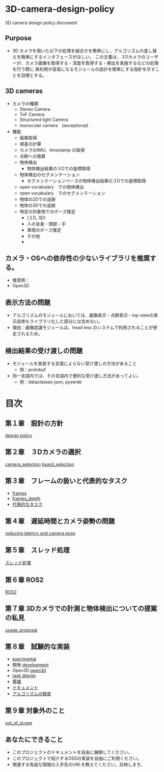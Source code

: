 # 3D-camera-design-policy
3D camera design policy document

## Purpose
- 3D カメラを用いた以下の処理を組合せを簡単にし、アルゴリズムの差し替えを簡単にするインタフェースがほしい。
この文書は、３Dカメラのユーザーが、カメラ画像を取得する・深度を取得する・検出を実施するなどの処理を行う際に
再利用が容易になるモジュールの設計を簡単にする指針を示すことを目標とする。

## 3D cameras
- カメラの種類
  - Stereo Camera
  - ToF Camera
  - Structured light Camera
  - monocular camera　(exceptional)
- 機能
  - 画像取得
  - 視差の計算
  - カメラのIMU、timestamp の取得
  - 点群への換算
  - 物体検出
    - 物体検出結果の３Dでの座標取得
  - 物体検出のセグメンテーション
    - セグメンテーションベースの物体検出結果の３Dでの座標取得
  - open vocabulary　での物体検出
  - open vocabulary　でのセグメンテーション
  - 物体の2Dでの追跡
  - 物体の3Dでの追跡
  - 特定の対象物でのポーズ推定
    - (２D, 3D)
    - 人の全身・頭部・手
    - 車両のポーズ推定
    - その他
    - 

## カメラ・OSへの依存性の少ないライブラリを推奨する。
- 推奨例：
- Open3D

## 表示方法の問題
- アルゴリズムのモジュールにおいては、画像表示・点群表示・top viewの表示自体もライブラリ化した部分には含めない。
- 理由：画像認識モジュールは、head less のシステムで利用されることが想定されるため。

## 検出結果の受け渡しの問題
- モジュールを実装する言語によらない受け渡しの方法があること
  - 例：protobuf
- 同一言語内では、その言語内で便利な受け渡し方法があってよい。
  - 例：dataclasses-json, pyserde

# 目次
## 第１章　設計の方針
[design policy](1_0_design_policy)
## 第２章　３Dカメラの選択
[camera_selection](2_1_camera_selection)
[board_selection](2_2_board_selection.md)
## 第３章　フレームの扱いと代表的なタスク
- [frames](3_0_frames)
- [frames_depth](3_1_frames_depth.md)
- [代表的なタスク](3_5_typical_task.md)
## 第４章　遅延時間とカメラ姿勢の問題
[reducing latency and camera pose](4_reducing_latency.md)
## 第５章　スレッド処理
[スレッド処理](5_threads.md)
## 第６章 ROS2
[ROS2](6_ros2.md)
## 第７章 3Dカメラでの計測と物体検出についての提案の私見
[usage_proposal](7_usage_proposal.md)
## 第８章　試験的な実装
- [exprimental](8_0_exprimental)
- 開発 [development](8_1_development.md)
- Open3D [open3d](8_2_open3d.md)
- [task design](8_3_task_design.md)
- [移植](8_4_porting.md)
- [ドキュメント](8_5_module_doc.md)
- [アルゴリズムの精度](8_6_alogrithm_accuracy.md)
## 第９章 対象外のこと
[out_of_scope](9_out_of_scope.md)

## あなたにできること
- このプロジェクトのドキュメントを自由に展開してください。
- このプロジェクトで紹介するOSSの実装を自由にご利用ください。
- 関連する有益な情報の入手先のURLを教えてください。反映します。
